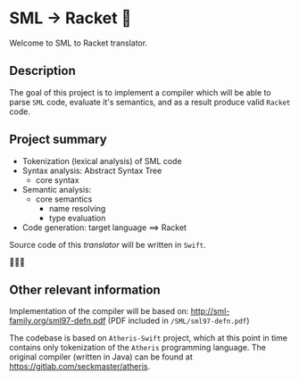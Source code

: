 #  SML -> Racket 🚀 

Welcome to SML to Racket translator.

## Description

The goal of this project is to implement a compiler which will be able to parse `SML` code, evaluate it's semantics, and as a result produce valid `Racket` code.

## Project summary  

- Tokenization (lexical analysis) of SML code
- Syntax analysis: Abstract Syntax Tree
  - core syntax
- Semantic analysis:
  - core semantics 
    - name resolving 
    - type evaluation
- Code generation: target language ==> Racket

Source code of this _translator_ will be written in `Swift`.

🚀🚀🚀

## Other relevant information
Implementation of the compiler will be based on: http://sml-family.org/sml97-defn.pdf (PDF included in `/SML/sml97-defn.pdf`)

The codebase is based on `Atheris-Swift` project, which at this point in time contains only tokenization of the `Atheris` programming language. The original compiler (written in Java) can be found at https://gitlab.com/seckmaster/atheris. 
